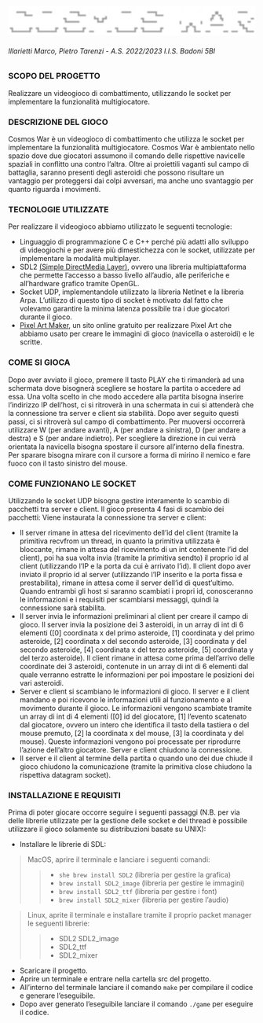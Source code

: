 <img src="resources/img/cosmos-war.png" alt="drawing" width="1000"/>

###### Illarietti Marco, Pietro Tarenzi - A.S. 2022/2023 I.I.S. Badoni 5BI

### SCOPO DEL PROGETTO
Realizzare un videogioco di combattimento, utilizzando le socket per implementare la funzionalità multigiocatore.

### DESCRIZIONE DEL GIOCO
Cosmos War è un videogioco di combattimento che utilizza le socket per implementare la funzionalità multigiocatore. 
Cosmos War è ambientato nello spazio dove due giocatori assumono il comando delle rispettive navicelle spaziali in conflitto una contro l’altra. 
Oltre ai proiettili vaganti sul campo di battaglia, saranno presenti degli asteroidi che possono risultare un vantaggio per proteggersi dai colpi avversari,
ma anche uno svantaggio per quanto riguarda i movimenti.

### TECNOLOGIE UTILIZZATE
Per realizzare il videogioco abbiamo utilizzato le seguenti tecnologie: 
- Linguaggio di programmazione C e C++ perché più adatti
allo sviluppo di videogiochi e per avere più dimestichezza con le socket, utilizzate per implementare la modalità multiplayer. 
- SDL2 [(Simple DirectMedia Layer)](https://www.libsdl.org/), ovvero una libreria multipiattaforma che permette l’accesso a basso livello all’audio,
alle periferiche e all’hardware grafico tramite OpenGL. 
- Socket UDP, implementandole utilizzato la libreria NetInet e la libreria Arpa.
L’utilizzo di questo tipo di socket è motivato dal fatto che volevamo garantire la minima latenza possibile tra i due giocatori durante il gioco.
- [Pixel Art Maker](https://www.pixilart.com/), un sito online gratuito per realizzare Pixel Art che abbiamo usato per creare le immagini di gioco (navicella o asteroidi) e le scritte.

### COME SI GIOCA
Dopo aver avviato il gioco, premere Il tasto PLAY che ti rimanderà ad una schermata dove bisognerà scegliere se hostare
la partita o accedere ad essa. Una volta scelto in che modo accedere alla partita bisogna inserire l’indirizzo IP dell’host,
ci si ritroverà in una schermata in cui si attenderà che la connessione tra server e client sia stabilità. Dopo aver seguito questi passi,
ci si ritroverà sul campo di combattimento. Per muoversi occorrerà utilizzare W (per andare avanti), A (per andare a sinistra),
D (per andare a destra) e S (per andare indietro). Per scegliere la direzione in cui verrà orientata la navicella bisogna spostare 
il cursore all’interno della finestra. Per sparare bisogna mirare con il cursore a forma di mirino il nemico e fare fuoco con il tasto sinistro del mouse.

### COME FUNZIONANO LE SOCKET
Utilizzando le socket UDP bisogna gestire interamente lo scambio di pacchetti tra server e client. 
Il gioco presenta 4 fasi di scambio dei pacchetti: Viene instaurata la connessione tra server e client:
- Il server rimane in attesa del ricevimento dell’id del client (tramite la primitiva recvfrom un thread, 
in quanto la primitiva utilizzata è bloccante, rimane in attesa del ricevimento di un int contenente l’id del client), 
poi ha sua volta invia (tramite la primitiva sendto) il proprio id al client (utilizzando l’IP e la porta da cui è arrivato l’id).
Il client dopo aver inviato il proprio id al server (utilizzando l’IP inserito e la porta fissa e prestabilita), rimane in attesa
come il server dell’id di quest’ultimo. Quando entrambi gli host si saranno scambiati i propri id, conosceranno le informazioni e
i requisiti per scambiarsi messaggi, quindi la connessione sarà stabilita. 
- Il server invia le informazioni preliminari al client per creare il campo di gioco. Il server invia la posizione dei 3 asteroidi, in un array di int di 6 elementi 
([0] coordinata x del primo asteroide, [1] coordinata y del primo asteroide, [2] coordinata x del secondo asteroide,
[3] coordinata y del secondo asteroide, [4] coordinata x del terzo asteroide, [5] coordinata y del terzo asteroide).
Il client rimane in attesa come prima dell’arrivo delle coordinate dei 3 asteroidi, contenute in un array di int di 6 elementi
dal quale verranno estratte le informazioni per poi impostare le posizioni dei vari asteroidi.
- Server e client si scambiano le informazioni di gioco. Il server e il client mandano e poi ricevono le informazioni utili al funzionamento e al movimento durante il gioco.
Le informazioni vengono scambiate tramite un array di int di 4 elementi ([0] id del giocatore, [1] l’evento scatenato dal giocatore,
ovvero un intero che identifica il tasto della tastiera o del mouse premuto, [2] la coordinata x del mouse, [3] la coordinata y del mouse).
Queste informazioni vengono poi processate per riprodurre l’azione dell’altro giocatore. Server e client chiudono la connessione.
- Il server e il client al termine della partita o quando uno dei due chiude il gioco chiudono la comunicazione (tramite la primitiva close chiudono la rispettiva datagram socket).

### INSTALLAZIONE E REQUISITI

Prima di poter giocare occorre seguire i seguenti passaggi (N.B. per via delle librerie utilizzate per la gestione delle socket e dei thread
è possibile utilizzare il gioco solamente su distribuzioni basate su UNIX):

- Installare le librerie di SDL: 
> MacOS, aprire il terminale e lanciare i seguenti comandi:
>> - ```she brew install SDL2```
(libreria per gestire la grafica)
>> - ```brew install SDL2_image``` (libreria per gestire le immagini)
>> - ```brew install SDL2_ttf``` (libreria per gestire i font)
>> - ```brew install SDL2_mixer``` (libreria per gestire l’audio)

> Linux, aprite il terminale e installare tramite il proprio packet manager le seguenti librerie:
>> - SDL2 SDL2_image 
>> - SDL2_ttf 
>> - SDL2_mixer 

- Scaricare il progetto.
- Aprire un terminale e entrare nella cartella src del progetto.
- All’interno del terminale lanciare il comando ```make``` per compilare il codice e generare l’eseguibile. 
- Dopo aver generato l’eseguibile lanciare il comando ```./game``` per eseguire il codice.